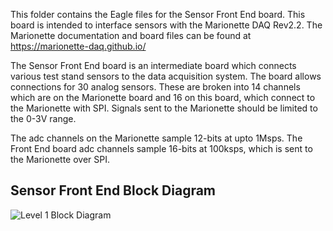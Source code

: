 This folder contains the Eagle files for the Sensor Front End board. This board is intended to interface sensors with the Marionette DAQ Rev2.2. The Marionette documentation and board files can be found at https://marionette-daq.github.io/ 

The Sensor Front End board is an intermediate board which connects various test stand sensors to the data acquisition system.  The board allows connections for 30 analog sensors. These are broken into 14 channels which are on the Marionette board and 16 on this board, which connect to the Marionette with SPI.  Signals sent to the Marionette should be limited to the  0-3V range.

The adc channels on the Marionette sample 12-bits at upto 1Msps. The Front End board adc channels sample 16-bits at 100ksps, which is sent to the Marionette over SPI.

## Sensor Front End Block Diagram

![Level 1 Block Diagram](https://github.com/psas/tsar-hardware/blob/master/images/sensor_front_block.png.png?raw=true)

